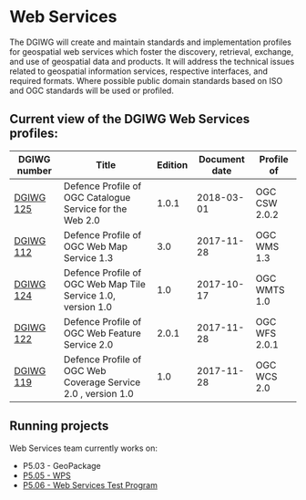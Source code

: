 # Web Services
The DGIWG will create and maintain standards and implementation profiles for geospatial web services which foster the discovery, retrieval, exchange, and use of geospatial data and products. It will address the technical issues related to geospatial information services, respective interfaces, and required formats. Where possible public domain standards based on ISO and OGC standards will be used or profiled.


Current view of the DGIWG Web Services profiles:
---------------------

| DGIWG number | Title | Edition | Document date | Profile of |
| ------------- | ------------- | ------------- | ------------- | ------------- |
| [DGIWG 125](https://portal.dgiwg.org/files/?artifact_id=68270&format=pdf) | Defence Profile of OGC Catalogue Service for the Web 2.0 | 1.0.1 | 2018-03-01 | OGC CSW 2.0.2 |
| [DGIWG 112](https://portal.dgiwg.org/files/?artifact_id=68226&format=pdf) | Defence Profile of OGC Web Map Service 1.3 | 3.0 | 2017-11-28 | OGC WMS 1.3 |
| [DGIWG 124](https://portal.dgiwg.org/files/?artifact_id=68271&format=pdf) | Defence Profile of OGC Web Map Tile Service 1.0, version 1.0 | 1.0 | 2017-10-17 | OGC WMTS 1.0 |
| [DGIWG 122](https://portal.dgiwg.org/files/?artifact_id=68228&format=pdf) |  Defence Profile of OGC Web Feature Service 2.0 | 2.0.1 | 2017-11-28 | OGC WFS 2.0.1 |
| [DGIWG 119](https://portal.dgiwg.org/files/?artifact_id=68227&format=pdf) |  Defence Profile of OGC Web Coverage Service 2.0 , version 1.0 | 1.0 | 2017-11-28 | OGC WCS 2.0 |

Running projects
---------------------
Web Services team currently works on:
-  P5.03 - GeoPackage
- [P5.05 - WPS](P5.05-WPS)
- [P5.06 - Web Services Test Program](P5.06-WebServicesTestProgram)
